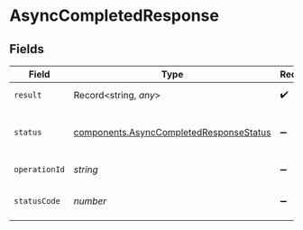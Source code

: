 # AsyncCompletedResponse


## Fields

| Field                                                                                              | Type                                                                                               | Required                                                                                           | Description                                                                                        |
| -------------------------------------------------------------------------------------------------- | -------------------------------------------------------------------------------------------------- | -------------------------------------------------------------------------------------------------- | -------------------------------------------------------------------------------------------------- |
| `result`                                                                                           | Record<string, *any*>                                                                              | :heavy_check_mark:                                                                                 | The result of the API run                                                                          |
| `status`                                                                                           | [components.AsyncCompletedResponseStatus](../../models/components/asynccompletedresponsestatus.md) | :heavy_minus_sign:                                                                                 | The status of the asynchronous operation                                                           |
| `operationId`                                                                                      | *string*                                                                                           | :heavy_minus_sign:                                                                                 | The operation ID                                                                                   |
| `statusCode`                                                                                       | *number*                                                                                           | :heavy_minus_sign:                                                                                 | The HTTP status code of the API run                                                                |